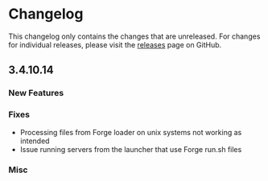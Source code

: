 # Changelog

This changelog only contains the changes that are unreleased. For changes for individual releases, please visit the
[releases](https://github.com/ATLauncher/ATLauncher/releases) page on GitHub.

## 3.4.10.14

### New Features

### Fixes
- Processing files from Forge loader on unix systems not working as intended
- Issue running servers from the launcher that use Forge run.sh files

### Misc
